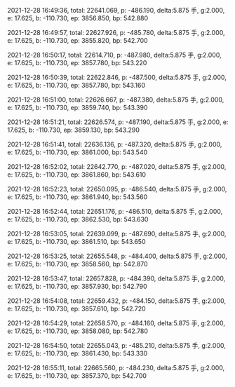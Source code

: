 2021-12-28 16:49:36, total: 22641.069, p: -486.190, delta:5.875 手, g:2.000, e: 17.625, b: -110.730, ep: 3856.850, bp: 542.880

2021-12-28 16:49:57, total: 22627.926, p: -485.780, delta:5.875 手, g:2.000, e: 17.625, b: -110.730, ep: 3855.820, bp: 542.700

2021-12-28 16:50:17, total: 22614.710, p: -487.980, delta:5.875 手, g:2.000, e: 17.625, b: -110.730, ep: 3857.780, bp: 543.220

2021-12-28 16:50:39, total: 22622.846, p: -487.500, delta:5.875 手, g:2.000, e: 17.625, b: -110.730, ep: 3857.780, bp: 543.160

2021-12-28 16:51:00, total: 22626.667, p: -487.380, delta:5.875 手, g:2.000, e: 17.625, b: -110.730, ep: 3859.740, bp: 543.390

2021-12-28 16:51:21, total: 22626.574, p: -487.190, delta:5.875 手, g:2.000, e: 17.625, b: -110.730, ep: 3859.130, bp: 543.290

2021-12-28 16:51:41, total: 22636.136, p: -487.320, delta:5.875 手, g:2.000, e: 17.625, b: -110.730, ep: 3861.000, bp: 543.540

2021-12-28 16:52:02, total: 22642.770, p: -487.020, delta:5.875 手, g:2.000, e: 17.625, b: -110.730, ep: 3861.860, bp: 543.610

2021-12-28 16:52:23, total: 22650.095, p: -486.540, delta:5.875 手, g:2.000, e: 17.625, b: -110.730, ep: 3861.940, bp: 543.560

2021-12-28 16:52:44, total: 22651.176, p: -486.510, delta:5.875 手, g:2.000, e: 17.625, b: -110.730, ep: 3862.530, bp: 543.630

2021-12-28 16:53:05, total: 22639.099, p: -487.690, delta:5.875 手, g:2.000, e: 17.625, b: -110.730, ep: 3861.510, bp: 543.650

2021-12-28 16:53:25, total: 22655.548, p: -484.400, delta:5.875 手, g:2.000, e: 17.625, b: -110.730, ep: 3858.560, bp: 542.870

2021-12-28 16:53:47, total: 22657.828, p: -484.390, delta:5.875 手, g:2.000, e: 17.625, b: -110.730, ep: 3857.930, bp: 542.790

2021-12-28 16:54:08, total: 22659.432, p: -484.150, delta:5.875 手, g:2.000, e: 17.625, b: -110.730, ep: 3857.610, bp: 542.720

2021-12-28 16:54:29, total: 22658.570, p: -484.160, delta:5.875 手, g:2.000, e: 17.625, b: -110.730, ep: 3858.080, bp: 542.780

2021-12-28 16:54:50, total: 22655.043, p: -485.210, delta:5.875 手, g:2.000, e: 17.625, b: -110.730, ep: 3861.430, bp: 543.330

2021-12-28 16:55:11, total: 22665.560, p: -484.230, delta:5.875 手, g:2.000, e: 17.625, b: -110.730, ep: 3857.370, bp: 542.700